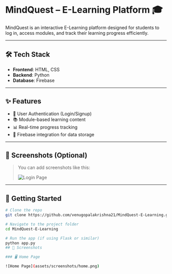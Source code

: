 # MindQuest – E-Learning Platform 🎓

MindQuest is an interactive E-Learning platform designed for students to log in, access modules, and track their learning progress efficiently.

---

## 🛠 Tech Stack

- **Frontend**: HTML, CSS  
- **Backend**: Python  
- **Database**: Firebase

---

## ✨ Features

- 🔐 User Authentication (Login/Signup)
- 📚 Module-based learning content
- 📊 Real-time progress tracking
- 💾 Firebase integration for data storage

---

## 📸 Screenshots (Optional)

> You can add screenshots like this:
>  
> ![Login Page](screenshots/login.png)

---

## 🚀 Getting Started

```bash
# Clone the repo
git clone https://github.com/venugopalakrishna21/MindQuest-E-Learning.git

# Navigate to the project folder
cd MindQuest-E-Learning

# Run the app (if using Flask or similar)
python app.py
## 📸 Screenshots

### 🖥️ Home Page

![Home Page](assets/screenshots/home.png)
